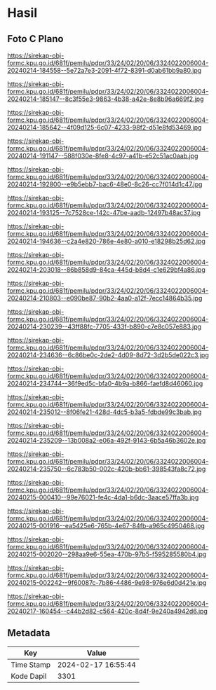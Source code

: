 # Hasil

## Foto C Plano

https://sirekap-obj-formc.kpu.go.id/681f/pemilu/pdpr/33/24/02/20/06/3324022006004-20240214-184558--5e72a7e3-2091-4f72-8391-d0ab61bb9a80.jpg

https://sirekap-obj-formc.kpu.go.id/681f/pemilu/pdpr/33/24/02/20/06/3324022006004-20240214-185147--8c3f55e3-9863-4b38-a42e-8e8b96a669f2.jpg

https://sirekap-obj-formc.kpu.go.id/681f/pemilu/pdpr/33/24/02/20/06/3324022006004-20240214-185642--4f09d125-6c07-4233-98f2-d51e8fd53469.jpg

https://sirekap-obj-formc.kpu.go.id/681f/pemilu/pdpr/33/24/02/20/06/3324022006004-20240214-191147--588f030e-8fe8-4c97-a41b-e52c51ac0aab.jpg

https://sirekap-obj-formc.kpu.go.id/681f/pemilu/pdpr/33/24/02/20/06/3324022006004-20240214-192800--e9b5ebb7-bac6-48e0-8c26-cc7f014d1c47.jpg

https://sirekap-obj-formc.kpu.go.id/681f/pemilu/pdpr/33/24/02/20/06/3324022006004-20240214-193125--7c7528ce-142c-47be-aadb-12497b48ac37.jpg

https://sirekap-obj-formc.kpu.go.id/681f/pemilu/pdpr/33/24/02/20/06/3324022006004-20240214-194636--c2a4e820-786e-4e80-a010-e18298b25d62.jpg

https://sirekap-obj-formc.kpu.go.id/681f/pemilu/pdpr/33/24/02/20/06/3324022006004-20240214-203018--86b858d9-84ca-445d-b8d4-c1e629bf4a86.jpg

https://sirekap-obj-formc.kpu.go.id/681f/pemilu/pdpr/33/24/02/20/06/3324022006004-20240214-210803--e090be87-90b2-4aa0-a12f-7ecc14864b35.jpg

https://sirekap-obj-formc.kpu.go.id/681f/pemilu/pdpr/33/24/02/20/06/3324022006004-20240214-230239--43ff88fc-7705-433f-b890-c7e8c057e883.jpg

https://sirekap-obj-formc.kpu.go.id/681f/pemilu/pdpr/33/24/02/20/06/3324022006004-20240214-234636--6c86be0c-2de2-4d09-8d72-3d2b5de022c3.jpg

https://sirekap-obj-formc.kpu.go.id/681f/pemilu/pdpr/33/24/02/20/06/3324022006004-20240214-234744--36f9ed5c-bfa0-4b9a-b866-faefd8d46060.jpg

https://sirekap-obj-formc.kpu.go.id/681f/pemilu/pdpr/33/24/02/20/06/3324022006004-20240214-235012--8f06fe21-428d-4dc5-b3a5-fdbde99c3bab.jpg

https://sirekap-obj-formc.kpu.go.id/681f/pemilu/pdpr/33/24/02/20/06/3324022006004-20240214-235209--13b008a2-e06a-492f-9143-6b5a46b3602e.jpg

https://sirekap-obj-formc.kpu.go.id/681f/pemilu/pdpr/33/24/02/20/06/3324022006004-20240214-235750--6c783b50-002c-420b-bb61-398543fa8c72.jpg

https://sirekap-obj-formc.kpu.go.id/681f/pemilu/pdpr/33/24/02/20/06/3324022006004-20240215-000410--99e76021-fe4c-4da1-b6dc-3aace57ffa3b.jpg

https://sirekap-obj-formc.kpu.go.id/681f/pemilu/pdpr/33/24/02/20/06/3324022006004-20240215-001916--ea5425e6-765b-4e67-84fb-a965c4950468.jpg

https://sirekap-obj-formc.kpu.go.id/681f/pemilu/pdpr/33/24/02/20/06/3324022006004-20240215-002020--298aa9e6-55ea-470b-97b5-f595285580b4.jpg

https://sirekap-obj-formc.kpu.go.id/681f/pemilu/pdpr/33/24/02/20/06/3324022006004-20240215-002242--9f60087c-7b86-4486-9e98-976e6d0d421e.jpg

https://sirekap-obj-formc.kpu.go.id/681f/pemilu/pdpr/33/24/02/20/06/3324022006004-20240217-160454--c44b2d82-c564-420c-8d4f-9e240a4942d6.jpg


## Metadata

| Key        | Value               |
| ---------- | ------------------- |
| Time Stamp | 2024-02-17 16:55:44 |
| Kode Dapil | 3301                |



